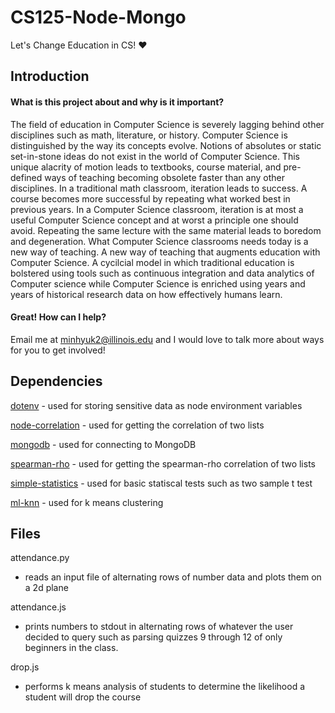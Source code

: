 # CS125-Node-Mongo
Let's Change Education in CS! :heart:
## Introduction
#### What is this project about and why is it important?
The field of education in Computer Science is severely lagging behind other disciplines such as math, literature, or history. Computer Science is distinguished by the way its concepts evolve. Notions of absolutes or static set-in-stone ideas do not exist in the world of Computer Science. This unique alacrity of motion leads to textbooks, course material, and pre-defined ways of teaching becoming obsolete faster than any other disciplines. In a traditional math classroom, iteration leads to success. A course becomes more successful by repeating what worked best in previous years. In a Computer Science classroom, iteration is at most a useful Computer Science concept and at worst a principle one should avoid. Repeating the same lecture with the same material leads to boredom and degeneration. What Computer Science classrooms needs today is a new way of teaching. A new way of teaching that augments education with Computer Science. A cycilcial model in which traditional education is bolstered using tools such as continuous integration and data analytics of Computer science while Computer Science is enriched using years and years of historical research data on how effectively humans learn.

#### Great! How can I help?
Email me at minhyuk2@illinois.edu and I would love to talk more about ways for you to get involved! 
## Dependencies
[dotenv](https://github.com/motdotla/dotenv) - used for storing sensitive data as node environment variables

[node-correlation](https://github.com/drodrigues/node-correlation) - used for getting the correlation of two lists

[mongodb](https://github.com/mongodb/node-mongodb-native) - used for connecting to MongoDB

[spearman-rho](https://github.com/ericrange/spearman-rho) - used for getting the spearman-rho correlation of two lists

[simple-statistics](https://github.com/simple-statistics/simple-statistics) - used for basic statiscal tests such as two sample t test

[ml-knn](https://github.com/mljs/knn) - used for k means clustering

## Files
attendance.py
- reads an input file of alternating rows of number data and plots them on a 2d plane

attendance.js
- prints numbers to stdout in alternating rows of whatever the user decided to query such as parsing quizzes 9 through 12 of only beginners in the class.

drop.js
- performs k means analysis of students to determine the likelihood a student will drop the course
